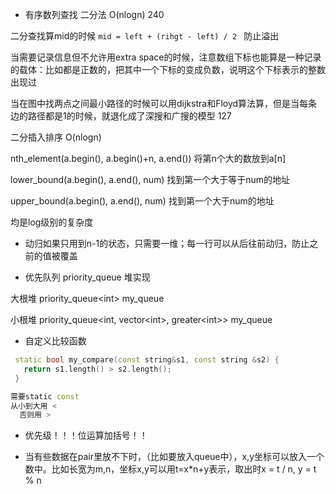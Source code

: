 + 有序数列查找  二分法  O(nlogn)   240



二分查找算mid的时候 `mid = left + (rihgt - left) / 2 ` 防止溢出

当需要记录信息但不允许用extra space的时候，注意数组下标也能算是一种记录的载体：比如都是正数的，把其中一个下标的变成负数，说明这个下标表示的整数出现过

当在图中找两点之间最小路径的时候可以用dijkstra和Floyd算法算，但是当每条边的路径都是1的时候，就退化成了深搜和广搜的模型  127



二分插入排序 O(nlogn)

nth_element(a.begin(), a.begin()+n, a.end()) 将第n个大的数放到a[n]  

lower_bound(a.begin(), a.end(), num) 找到第一个大于等于num的地址

upper_bound(a.begin(), a.end(), num) 找到第一个大于num的地址

均是log级别的复杂度



+ 动归如果只用到n-1的状态，只需要一维；每一行可以从后往前动归，防止之前的值被覆盖



+ 优先队列 priority_queue  堆实现

大根堆  priority_queue\<int\> my_queue

小根堆 priority_queue\<int, vector\<int\>, greater\<int\>\> my_queue



+ 自定义比较函数

```c++
 static bool my_compare(const string&s1, const string &s2) {
   return s1.length() > s2.length();
 }

需要static const
从小到大用 < 
  否则用 >
```

+ 优先级！！！位运算加括号！！

+ 当有些数据在pair里放不下时，（比如要放入queue中），x,y坐标可以放入一个数中。比如长宽为m,n，坐标x,y可以用t=x*n+y表示，取出时x = t / n,  y = t % n